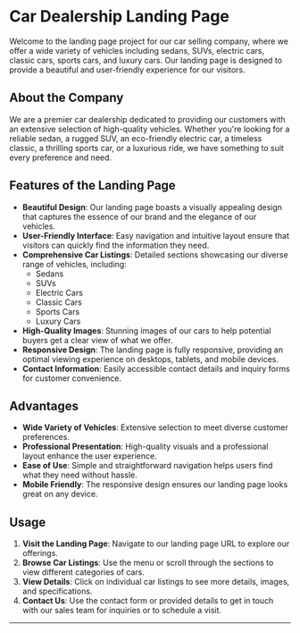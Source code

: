 # Car Dealership Landing Page

Welcome to the landing page project for our car selling company, where we offer a wide variety of vehicles including sedans, SUVs, electric cars, classic cars, sports cars, and luxury cars. Our landing page is designed to provide a beautiful and user-friendly experience for our visitors.

## About the Company

We are a premier car dealership dedicated to providing our customers with an extensive selection of high-quality vehicles. Whether you're looking for a reliable sedan, a rugged SUV, an eco-friendly electric car, a timeless classic, a thrilling sports car, or a luxurious ride, we have something to suit every preference and need.

## Features of the Landing Page

- **Beautiful Design**: Our landing page boasts a visually appealing design that captures the essence of our brand and the elegance of our vehicles.
- **User-Friendly Interface**: Easy navigation and intuitive layout ensure that visitors can quickly find the information they need.
- **Comprehensive Car Listings**: Detailed sections showcasing our diverse range of vehicles, including:
  - Sedans
  - SUVs
  - Electric Cars
  - Classic Cars
  - Sports Cars
  - Luxury Cars
- **High-Quality Images**: Stunning images of our cars to help potential buyers get a clear view of what we offer.
- **Responsive Design**: The landing page is fully responsive, providing an optimal viewing experience on desktops, tablets, and mobile devices.
- **Contact Information**: Easily accessible contact details and inquiry forms for customer convenience.

## Advantages

- **Wide Variety of Vehicles**: Extensive selection to meet diverse customer preferences.
- **Professional Presentation**: High-quality visuals and a professional layout enhance the user experience.
- **Ease of Use**: Simple and straightforward navigation helps users find what they need without hassle.
- **Mobile Friendly**: The responsive design ensures our landing page looks great on any device.

## Usage

1. **Visit the Landing Page**: Navigate to our landing page URL to explore our offerings.
2. **Browse Car Listings**: Use the menu or scroll through the sections to view different categories of cars.
3. **View Details**: Click on individual car listings to see more details, images, and specifications.
4. **Contact Us**: Use the contact form or provided details to get in touch with our sales team for inquiries or to schedule a visit.

---
